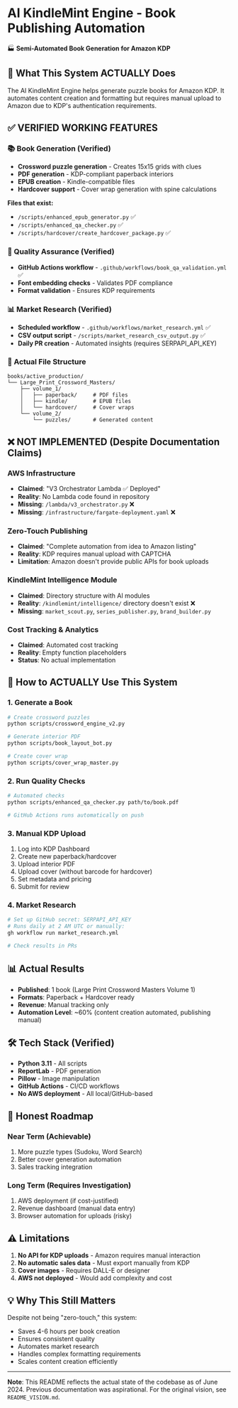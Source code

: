 # AI KindleMint Engine - Book Publishing Automation

🏭 **Semi-Automated Book Generation for Amazon KDP**

## 🎯 What This System ACTUALLY Does

The AI KindleMint Engine helps generate puzzle books for Amazon KDP. It automates content creation and formatting but requires manual upload to Amazon due to KDP's authentication requirements.

## ✅ **VERIFIED WORKING FEATURES**

### **📚 Book Generation (Verified)**
- **Crossword puzzle generation** - Creates 15x15 grids with clues
- **PDF generation** - KDP-compliant paperback interiors
- **EPUB creation** - Kindle-compatible files
- **Hardcover support** - Cover wrap generation with spine calculations

**Files that exist:**
- `/scripts/enhanced_epub_generator.py` ✅
- `/scripts/enhanced_qa_checker.py` ✅
- `/scripts/hardcover/create_hardcover_package.py` ✅

### **🔧 Quality Assurance (Verified)**
- **GitHub Actions workflow** - `.github/workflows/book_qa_validation.yml` ✅
- **Font embedding checks** - Validates PDF compliance
- **Format validation** - Ensures KDP requirements

### **📊 Market Research (Verified)**
- **Scheduled workflow** - `.github/workflows/market_research.yml` ✅
- **CSV output script** - `/scripts/market_research_csv_output.py` ✅
- **Daily PR creation** - Automated insights (requires SERPAPI_API_KEY)

### **📁 Actual File Structure**
```
books/active_production/
└── Large_Print_Crossword_Masters/
    ├── volume_1/
    │   ├── paperback/     # PDF files
    │   ├── kindle/        # EPUB files
    │   └── hardcover/     # Cover wraps
    └── volume_2/
        └── puzzles/       # Generated content
```

## ❌ **NOT IMPLEMENTED (Despite Documentation Claims)**

### **AWS Infrastructure**
- **Claimed**: "V3 Orchestrator Lambda ✅ Deployed"
- **Reality**: No Lambda code found in repository
- **Missing**: `/lambda/v3_orchestrator.py` ❌
- **Missing**: `/infrastructure/fargate-deployment.yaml` ❌

### **Zero-Touch Publishing**
- **Claimed**: "Complete automation from idea to Amazon listing"
- **Reality**: KDP requires manual upload with CAPTCHA
- **Limitation**: Amazon doesn't provide public APIs for book uploads

### **KindleMint Intelligence Module**
- **Claimed**: Directory structure with AI modules
- **Reality**: `/kindlemint/intelligence/` directory doesn't exist ❌
- **Missing**: `market_scout.py`, `series_publisher.py`, `brand_builder.py`

### **Cost Tracking & Analytics**
- **Claimed**: Automated cost tracking
- **Reality**: Empty function placeholders
- **Status**: No actual implementation

## 🚀 **How to ACTUALLY Use This System**

### **1. Generate a Book**
```bash
# Create crossword puzzles
python scripts/crossword_engine_v2.py

# Generate interior PDF
python scripts/book_layout_bot.py

# Create cover wrap
python scripts/cover_wrap_master.py
```

### **2. Run Quality Checks**
```bash
# Automated checks
python scripts/enhanced_qa_checker.py path/to/book.pdf

# GitHub Actions runs automatically on push
```

### **3. Manual KDP Upload**
1. Log into KDP Dashboard
2. Create new paperback/hardcover
3. Upload interior PDF
4. Upload cover (without barcode for hardcover)
5. Set metadata and pricing
6. Submit for review

### **4. Market Research**
```bash
# Set up GitHub secret: SERPAPI_API_KEY
# Runs daily at 2 AM UTC or manually:
gh workflow run market_research.yml

# Check results in PRs
```

## 📊 **Actual Results**
- **Published**: 1 book (Large Print Crossword Masters Volume 1)
- **Formats**: Paperback + Hardcover ready
- **Revenue**: Manual tracking only
- **Automation Level**: ~60% (content creation automated, publishing manual)

## 🛠️ **Tech Stack (Verified)**
- **Python 3.11** - All scripts
- **ReportLab** - PDF generation
- **Pillow** - Image manipulation
- **GitHub Actions** - CI/CD workflows
- **No AWS deployment** - All local/GitHub-based

## 🚧 **Honest Roadmap**

### **Near Term (Achievable)**
1. More puzzle types (Sudoku, Word Search)
2. Better cover generation automation
3. Sales tracking integration

### **Long Term (Requires Investigation)**
1. AWS deployment (if cost-justified)
2. Revenue dashboard (manual data entry)
3. Browser automation for uploads (risky)

## ⚠️ **Limitations**
1. **No API for KDP uploads** - Amazon requires manual interaction
2. **No automatic sales data** - Must export manually from KDP
3. **Cover images** - Requires DALL-E or designer
4. **AWS not deployed** - Would add complexity and cost

## 💡 **Why This Still Matters**
Despite not being "zero-touch," this system:
- Saves 4-6 hours per book creation
- Ensures consistent quality
- Automates market research
- Handles complex formatting requirements
- Scales content creation efficiently

---

**Note**: This README reflects the actual state of the codebase as of June 2024. Previous documentation was aspirational. For the original vision, see `README_VISION.md`.